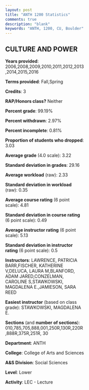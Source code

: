 ```yaml
---
layout: post
title: "ANTH 1200 Statistics"
comments: true
description: "blank"
keywords: "ANTH, 1200, CU, Boulder"
--- 
```

<head>
<script src="https://ajax.googleapis.com/ajax/libs/jquery/2.1.3/jquery.min.js"></script>
<script src="https://dl.dropboxusercontent.com/s/pc42nxpaw1ea4o9/highcharts.js?dl=0"></script>
<!-- <script src="../assets/js/highcharts.js"></script> -->
<style type="text/css">@font-face {
	font-family: "Bebas Neue";
	src: url(https://www.filehosting.org/file/details/544349/BebasNeue%20Regular.otf) format("opentype");
	}
	h1.Bebas { 
		font-family: "Bebas Neue", Verdana, Tahoma;
	}
</style>
</head>
<body>
	<div id="container" style="float: right; width: 45%; height: 88%; margin-left: 2.5%; margin-right: 2.5%;"></div>
	<script language="JavaScript">
		$(document).ready(function() {
		var chart = {type: 'column'};
		var title = {text: 'Grade Distribution'};
		var xAxis = {categories: ['A','B','C','D','F'],crosshair: true};
		var yAxis = {min: 0,title: {text: 'Percentage'}};
		var tooltip = {headerFormat: '<center><b><span style="font-size:20px">{point.key}</span></b></center>',
		               pointFormat: '<td style="padding:0"><b>{point.y:.1f}%</b></td>',
		               footerFormat: '</table>',shared: true,useHTML: true};
		var plotOptions = {column: {pointPadding: 0.0,borderWidth: 0}};  
		var credits = {enabled: false};var series= [{name: 'Percent',data: [40.27,38.83,15.23,3.21,2.45,]}];
		var json = {};
		json.chart = chart;
		json.title = title;
		json.tooltip = tooltip;
		json.xAxis = xAxis;
		json.yAxis = yAxis;  
		json.series = series;
		json.plotOptions = plotOptions;  
		json.credits = credits;
		$('#container').highcharts(json);
	});
	</script>
</body>
			   
## CULTURE AND POWER

**Years provided**: 2006,2008,2009,2010,2011,2012,2013,2014,2015,2016

**Terms provided**: Fall,Spring

**Credits**: 3

**RAP/Honors class?** Neither

**Percent grade**: 99.19%

**Percent withdrawn**: 2.97%

**Percent incomplete**: 0.81%

**Proportion of students who dropped**: 3.03

**Average grade** (4.0 scale): 3.22

**Standard deviation in grades**: 29.16

**Average workload** (raw): 2.33

**Standard deviation in workload** (raw): 0.35

**Average course rating** (6 point scale): 4.81

**Standard deviation in course rating** (6 point scale): 0.49

**Average instructor rating** (6 point scale): 5.13

**Standard deviation in instructor rating** (6 point scale): 0.5

**Instructors**: LAWRENCE, PATRICIA BARR,FISCHER, KATHERINE V,DELUCA, LAURA M,BLANFORD, ADAM JARED,CONZELMAN, CAROLINE S,STAWKOWSKI, MAGDALENA E.,JAMIESON, SARA REED

**Easiest instructor** (based on class grade): STAWKOWSKI, MAGDALENA E.

**Sections** (and **number of sections**): 010,785,705,888,001,250R,130R,220R,888R,375R,251R, 30

**Department**: ANTH

**College**: College of Arts and Sciences

**A&S Division**: Social Sciences

**Level**: Lower

**Activity**: LEC - Lecture